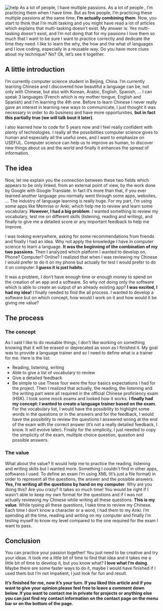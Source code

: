 ![help](https://images.pexels.com/photos/167964/pexels-photo-167964.jpeg)
As a lot of people, I have multiple passions. As a lot of people , I’m practicing them when I have time. But as few people, I’m practicing these multiple passions at the same time, **I’m actually combining them**. Now, you start to think that I’m multi tasking and you might have read a lot of articles which explains that multi-tasking doesn't exist. My answer is: Yes multi-tasking doesn't exist, and I’m not doing that for my passions I love them so much that I want to be sure I want to practice correctly and dedicate the time they need. I like to learn the why, the how and the what of languages and I love coding, especially in a reusable way. Do you have more clues about my technique? No? Ok, let’s see it together.


## A little introduction
I’m currently computer science student in Beijing, China. I’m currently learning Chinese and I discovered how beautiful a language can be, not only with Chinese, but also with Korean, Arabic, English, Spanish, … I can speak 3 languages (French which is my mother tongue, English and Spanish) and I’m learning the 4th one. Before to learn Chinese I never really gave an interest in learning new ways to communicate, I just thought it was necessary in order to do business and have more opportunities, **but in fact this partially true (we will talk bout it later)**.

I also learned how to code for 5 years now and I feel really confident with plenty of technologies. I really all the possibilities computer science gives to human and especially all the useful ones, and I want to emphasize on USEFUL. Computer science can help us to improve as human, to discover new things about us and the world and finally it enhances the spread of information.


## The idea
Now, let me explain you the connection between these two fields which appears to be only linked, from an external point of view, by the work done by Google with Google Translate. In fact it’s more than that, if you ever learned another language you normally went through some apps, websites, … The industry of language learning is really huge. For my part, I’m using some apps like Memrise or Anki, which help me to review and learn some vocabulary. **However, I had a big problem**. I wanted something to review my vocabulary, test me on different skills (listening, reading and writing), and finally to give me a detailed score or any important feedback to help me improve.

I was looking everywhere, asking for some recommendations from friends and finally I had an idea. Why not apply the knowledge I have in computer science to learn a language. **It was the beginning of the combination of my two passions**. Then I analyzed which platform I wanted to develop on, Phone? Computer? Online? I realized that when I was reviewing my Chinese I would prefer to do it on my phone but actually for test I would prefer to do it on computer. **I guess it is just habits**.

It was a problem, I don’t have enough time or enough money to spend on the creation of an app and a software. So why not doing only the software which is able to create an output of an already existing app? **I was excited, I had my idea!** I finally needed to find the all process. I wanted to develop a software but on which concept, how would I work on it and how would it be giving me value?


## The process
### The concept
As I said I like to do reusable things, I don’t like working on something knowing that it will be erased or deprecated as soon as I finished it. My goal was to provide a language trainer and so I need to define what is a trainer for me. Here is the list:

- Reading, listening, writing
- Able to give a list of vocabulary to review
- Give a detailed feedback
- Be simple to use
These four were the four basics expectations I had for the project. Then I realized that actually, the reading, the listening and the writing part were all required in the official Chinese proficiency exam (HSK). I took some mock exams and looked how it works. **I finally had my concept: I wanted to create a language trainer based on the exam**. For the vocabulary list, I would have the possibility to highlight some words in the questions or in the answers and for the feedback, I would have the possibility to review the questions I answered wrong at the end of the exam with the correct answer (it’s not a really detailed feedback, I know. It will evolve later). Finally for the simplicity, I just needed to copy the simplicity of the exam, multiple choice question, question and possible answers.

### The value
What about the value? It would help me to practice the reading, listening and writing skills but I wanted more. Something I couldn't find in other apps, softwares I used. To define an exam I’m using XML (It’s just a file format) in order to represent all the questions, the answer and the possible answers. **Yes, I’m writing all the questions by hand on my computer**. Why are you doing this? Are you crazy? It takes so much time! You would be right if I wasn't able to keep my own format for the questions and if I was not actually reviewing my Chinese while writing all these questions. **This is my value**. While typing all these questions, I take time to review my Chinese. Each time I don’t know a character or a word, I had them to my Anki. I’m spending all the time, reading and writing on my computer and finally I’m testing myself to know my level compared to the one required for the exam I want to pass.


## Conclusion
You can practice your passion together! You just need to be creative and try your ideas. It took me a little bit of time to find that idea and it takes me a little bit of time to develop it, but you know what? **I love what I’m doing**. Maybe there are some faster ways to do it, maybe I would have finished if I used them but I’m not impatient, I just look for fun and result.

**It’s finished for me, now it’s your turn. If you liked this article and if you want to give your opinion please feel free to leave a comment down below. If you want to contact me in private for projects or anything else you can just find my contact information on the contact page on the menu bar or on the bottom of the page.**
